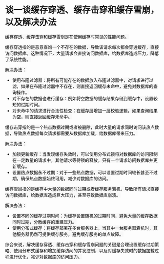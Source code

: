 # 谈一谈缓存穿透、缓存击穿和缓存雪崩，以及解决办法

<font style="color:rgb(0, 0, 0);background-color:rgb(248, 248, 248);">缓存穿透、缓存击穿和缓存雪崩是在使用缓存时常见的性能问题。</font>

<font style="color:rgb(0, 0, 0);background-color:rgb(248, 248, 248);">缓存穿透指的是恶意查询一个不存在的数据，导致该请求每次都会穿透缓存，直接访问数据库。这种情况下，大量请求会直接访问数据库，给数据库造成压力，降低了系统性能。</font>

<font style="color:rgb(0, 0, 0);background-color:rgb(248, 248, 248);">解决办法：</font>

+ <font style="color:rgb(0, 0, 0);background-color:rgb(248, 248, 248);">使用布隆过滤器：将所有可能存在的数据放入布隆过滤器中，对请求进行过滤，如果在布隆过滤器中不存在，则直接返回缓存未命中，避免对数据库的查询操作。</font>
+ <font style="color:rgb(0, 0, 0);background-color:rgb(248, 248, 248);">对不存在的数据也进行缓存：例如将空数据的缓存结果存储到缓存中，设置较短的过期时间。</font>
+ <font style="color:rgb(0, 0, 0);background-color:rgb(248, 248, 248);">对未命中的请求进行合法性检查：在缓存层增加一层校验逻辑，如果查询结果为空，则直接返回缓存未命中。</font>

<font style="color:rgb(0, 0, 0);background-color:rgb(248, 248, 248);">缓存击穿指的是一个热点数据过期或者被删除，此时大量的请求同时访问该热点数据，导致热点数据每次请求都需要从数据库加载，给数据库带来压力。</font>

<font style="color:rgb(0, 0, 0);background-color:rgb(248, 248, 248);">解决办法：</font>

+ <font style="color:rgb(0, 0, 0);background-color:rgb(248, 248, 248);">加锁更新缓存：当发现缓存失效时，可以使用分布式锁将对数据库的访问限制在一定数量的请求中，其他请求等待锁的释放，只有一个请求访问数据库并更新缓存。</font>
+ <font style="color:rgb(0, 0, 0);background-color:rgb(248, 248, 248);">设置热点数据永不过期：对于一些热点数据，可以设置过期时间较长甚至不过期，确保热点数据始终可用，减少对数据库的访问。</font>

<font style="color:rgb(0, 0, 0);background-color:rgb(248, 248, 248);">缓存雪崩指的是缓存中大量的数据同时过期或者缓存服务宕机，导致所有请求直接访问数据库，给数据库造成巨大压力，甚至导致数据库崩溃。</font>

<font style="color:rgb(0, 0, 0);background-color:rgb(248, 248, 248);">解决办法：</font>

+ <font style="color:rgb(0, 0, 0);background-color:rgb(248, 248, 248);">设置不同的缓存过期时间：为缓存设置随机的过期时间，避免大量的缓存数据同时过期，分散缓存的重建压力。</font>
+ <font style="color:rgb(0, 0, 0);background-color:rgb(248, 248, 248);">使用分布式缓存：将缓存部署在多台服务器上，当其中一台服务器宕机时，其他服务器仍然可提供缓存服务，避免缓存服务的单点故障。</font>

<font style="color:rgb(0, 0, 0);background-color:rgb(248, 248, 248);">综合来说，解决缓存穿透、缓存击穿和缓存雪崩问题的关键是合理设置缓存过期策略、使用分布式缓存和增加缓存访问的并发控制，以及对缓存失效时的数据加载过程进行优化，减少对数据库的访问压力。</font>


